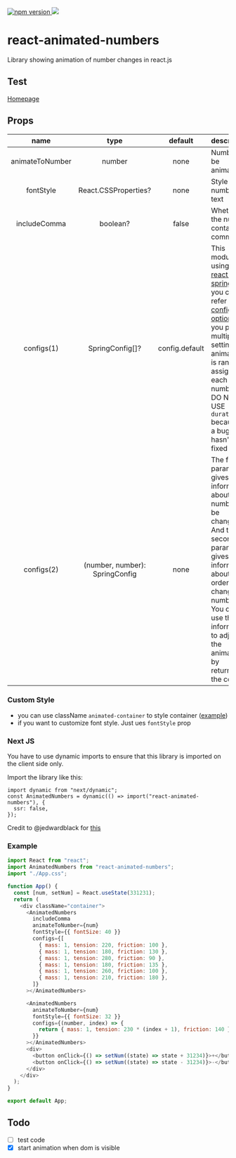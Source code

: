 <a href="https://www.npmjs.com/package/react-animated-numbers">
<img alt="npm version" src="http://img.shields.io/npm/v/react-animated-numbers.svg?style=flat-square">
</a>
<a href="https://www.npmjs.com/package/react-animated-numbers">
<img src="http://img.shields.io/npm/dm/react-animated-numbers.svg?style=flat-square">
</a>

# react-animated-numbers

Library showing animation of number changes in react.js

## Test

[Homepage](https://optimistic-noyce-cf2473.netlify.app/)

## Props

|      name       |              type              |    default     | description                                                                                                                                                                                                                                                                                               |
| :-------------: | :----------------------------: | :------------: | --------------------------------------------------------------------------------------------------------------------------------------------------------------------------------------------------------------------------------------------------------------------------------------------------------- |
| animateToNumber |             number             |      none      | Number to be animated                                                                                                                                                                                                                                                                                     |
|    fontStyle    |      React.CSSProperties?      |      none      | Style of number text                                                                                                                                                                                                                                                                                      |
|  includeComma   |            boolean?            |     false      | Whether the number contains commas                                                                                                                                                                                                                                                                        |
|   configs(1)    |        SpringConfig[]?         | config.default | This module is using [react-spring](https://www.react-spring.io) and you can refer to this [config option](https://react-spring.io/common/configs). If you pass multiple settings, an animation is randomly assigned to each number. _ DO NOT USE `duration` because of a bug that hasn't been fixed yet_ |
|   configs(2)    | (number, number): SpringConfig | none | The first parameter gives information about the number to be changed, And the second parameter gives information about the order of the changing numbers. You can use that information to adjust the animation by returning the config                                                                    |

### Custom Style

- you can use className `animated-container` to style container ([example](https://github.com/heyman333/react-animated-numbers/blob/master/example/src/App.css))
- if you want to customize font style. Just ues `fontStyle` prop

### Next JS

You have to use dynamic imports to ensure that this library is imported on the client side only.

Import the library like this:

```
import dynamic from "next/dynamic";
const AnimatedNumbers = dynamic(() => import("react-animated-numbers"), {
  ssr: false,
});
```

Credit to @jedwardblack for [this](https://github.com/heyman333/react-animated-numbers/issues/40)


### Example

```js
import React from "react";
import AnimatedNumbers from "react-animated-numbers";
import "./App.css";

function App() {
  const [num, setNum] = React.useState(331231);
  return (
    <div className="container">
      <AnimatedNumbers
        includeComma
        animateToNumber={num}
        fontStyle={{ fontSize: 40 }}
        configs={[
          { mass: 1, tension: 220, friction: 100 },
          { mass: 1, tension: 180, friction: 130 },
          { mass: 1, tension: 280, friction: 90 },
          { mass: 1, tension: 180, friction: 135 },
          { mass: 1, tension: 260, friction: 100 },
          { mass: 1, tension: 210, friction: 180 },
        ]}
      ></AnimatedNumbers>

      <AnimatedNumbers
        animateToNumber={num}
        fontStyle={{ fontSize: 32 }}
        configs={(number, index) => {
          return { mass: 1, tension: 230 * (index + 1), friction: 140 };
        }}
      ></AnimatedNumbers>
      <div>
        <button onClick={() => setNum((state) => state + 31234)}>+</button>
        <button onClick={() => setNum((state) => state - 31234)}>-</button>
      </div>
    </div>
  );
}

export default App;
```

## Todo

- [ ] test code
- [x] start animation when dom is visible
